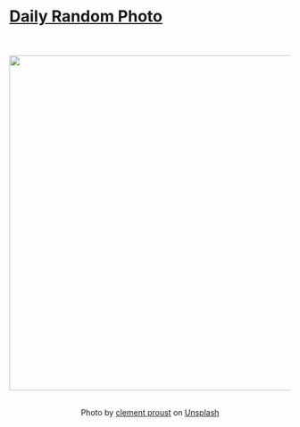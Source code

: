 # [Daily Random Photo](https://www.dailyrandomphoto.com/)

<div align="center">
  <br>
  <br>
  <a href="https://www.dailyrandomphoto.com/p/2024/2024-03-01/"><img src="https://images.unsplash.com/photo-1707336669830-ece4474e77a8?crop=entropy&cs=tinysrgb&fit=max&fm=jpg&ixid=M3w3NzUwOHwwfDF8cmFuZG9tfHx8fHx8fHx8MTcwOTI1MzE5Nnw&ixlib=rb-4.0.3&q=80&w=1080" width="600px"></a>
  <br>
  <br>
  <p class="has-text-grey">Photo by <a href="https://unsplash.com/@clementproust?utm_source=Daily%20Random%20Photo&amp;utm_medium=referral" target="_blank" rel="noopener noreferrer">clement proust</a> on <a href="https://unsplash.com/photos/a-large-building-sitting-next-to-a-body-of-water-8I-qo9ePRDo?utm_source=Daily%20Random%20Photo&amp;utm_medium=referral" target="_blank" rel="noopener noreferrer">Unsplash</a></p>
</div>
